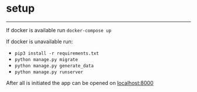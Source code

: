 # setup

---

If docker is available run `docker-compose up`

If docker is unavailable run:

- `pip3 install -r requirements.txt`
- `python manage.py migrate`
- `python manage.py generate_data`
- `python manage.py runserver`

After all is initiated the app can be opened on [localhost:8000](localhost:8000)
